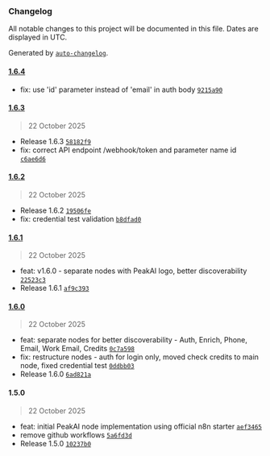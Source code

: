 ### Changelog

All notable changes to this project will be documented in this file. Dates are displayed in UTC.

Generated by [`auto-changelog`](https://github.com/CookPete/auto-changelog).

#### [1.6.4](https://github.com/Priyeshvg/PeakAi-n8n/compare/1.6.3...1.6.4)

- fix: use 'id' parameter instead of 'email' in auth body [`9215a90`](https://github.com/Priyeshvg/PeakAi-n8n/commit/9215a9048ae461deb0daa72e96b947867a02e6b6)

#### [1.6.3](https://github.com/Priyeshvg/PeakAi-n8n/compare/1.6.2...1.6.3)

> 22 October 2025

- Release 1.6.3 [`58182f9`](https://github.com/Priyeshvg/PeakAi-n8n/commit/58182f969f46c4dc6128985ddce3e9535b101677)
- fix: correct API endpoint /webhook/token and parameter name id [`c6ae6d6`](https://github.com/Priyeshvg/PeakAi-n8n/commit/c6ae6d6bb88361fbebdbe5250f18dba8fa3856a1)

#### [1.6.2](https://github.com/Priyeshvg/PeakAi-n8n/compare/1.6.1...1.6.2)

> 22 October 2025

- Release 1.6.2 [`19506fe`](https://github.com/Priyeshvg/PeakAi-n8n/commit/19506fef737c76137aaf665951bff90da5ac3a46)
- fix: credential test validation [`b8dfad0`](https://github.com/Priyeshvg/PeakAi-n8n/commit/b8dfad0e4b02c383e7b69aa98c03afcc9cc7fb8b)

#### [1.6.1](https://github.com/Priyeshvg/PeakAi-n8n/compare/1.6.0...1.6.1)

> 22 October 2025

- feat: v1.6.0 - separate nodes with PeakAI logo, better discoverability [`22523c3`](https://github.com/Priyeshvg/PeakAi-n8n/commit/22523c36c76d04aec52683acff5da5a015196ffb)
- Release 1.6.1 [`af9c393`](https://github.com/Priyeshvg/PeakAi-n8n/commit/af9c3936741142a02e90895a9b015dfad9f33c57)

#### [1.6.0](https://github.com/Priyeshvg/PeakAi-n8n/compare/1.5.0...1.6.0)

> 22 October 2025

- feat: separate nodes for better discoverability - Auth, Enrich, Phone, Email, Work Email, Credits [`0c7a598`](https://github.com/Priyeshvg/PeakAi-n8n/commit/0c7a598974be4dec69be48633c6c2d4673cd5cb0)
- fix: restructure nodes - auth for login only, moved check credits to main node, fixed credential test [`0ddbb03`](https://github.com/Priyeshvg/PeakAi-n8n/commit/0ddbb031209e18db522e8693db3042335a935317)
- Release 1.6.0 [`6ad821a`](https://github.com/Priyeshvg/PeakAi-n8n/commit/6ad821a5e3dc57e7f351cac0e13facbb8373af67)

#### 1.5.0

> 22 October 2025

- feat: initial PeakAI node implementation using official n8n starter [`aef3465`](https://github.com/Priyeshvg/PeakAi-n8n/commit/aef3465137dc3ba5b03b332776055ef505f5c4e9)
- remove github workflows [`5a6fd3d`](https://github.com/Priyeshvg/PeakAi-n8n/commit/5a6fd3dd5eceb21aec15119879d8c2bff3d130b2)
- Release 1.5.0 [`10237b0`](https://github.com/Priyeshvg/PeakAi-n8n/commit/10237b003710e3ff3a1a3aa95e1d758177285972)

